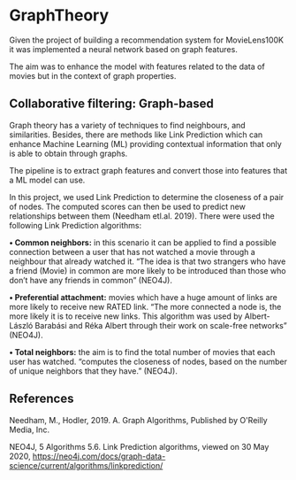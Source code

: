 # GraphTheory

Given the project of building a recommendation system for MovieLens100K it was implemented a neural network based on graph features.

The aim was to enhance the model with features related to the data of movies but in the context of graph properties.

## Collaborative filtering: Graph-based

Graph theory has a variety of techniques to find neighbours, and similarities. Besides, there are methods like Link Prediction which can enhance Machine Learning (ML) providing contextual information that only is able to obtain through graphs.

The pipeline is to extract graph features and convert those into features that a ML model can use.

In this project, we used Link Prediction to determine the closeness of a pair of nodes. The computed scores can then be used to predict new relationships between them (Needham etl.al. 2019).
There were used the following Link Prediction algorithms:

**• Common neighbors:** in this scenario it can be applied to find a possible connection between a user that has not watched a movie through a neighbour that already watched it. “The idea is that two strangers who have a friend (Movie) in common are more likely to be introduced than those who don’t have any friends in common” (NEO4J).

**• Preferential attachment:** movies which have a huge amount of links are more likely to receive new RATED link. “The more connected a node is, the more likely it is to receive new links. This algorithm was used by Albert-László Barabási and Réka Albert through their work on scale-free networks” (NEO4J).

**• Total neighbors:** the aim is to find the total number of movies that each user has watched. “computes the closeness of nodes, based on the number of unique neighbors that they have.” (NEO4J).

## References

Needham, M., Hodler, 2019. A. Graph Algorithms, Published by O'Reilly Media, Inc.

NEO4J, 5 Algorithms 5.6. Link Prediction algorithms, viewed on 30 May 2020, https://neo4j.com/docs/graph-data-science/current/algorithms/linkprediction/
